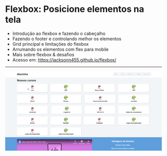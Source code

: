 Flexbox: Posicione elementos na tela
===============================================

- Introdução ao flexbox e fazendo o cabeçalho
- Fazendo o footer e controlando melhor os elementos
- Grid principal e limitações do flexbox
- Arrumando os elementos com flex para mobile
- Mais sobre flexbox & desafios
- Acesso em: https://jacksonn455.github.io/flexbox/

--------------------
 ![](https://github.com/jacksonn455/flexbox/blob/master/imagem.png)
